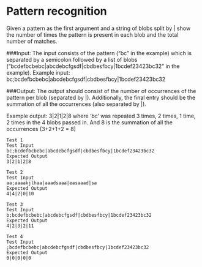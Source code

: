 # Pattern recognition
 

Given a pattern as the first argument and a string of blobs split by | show the number of times the pattern is present in each blob and the total number of matches.

###Input:
The input consists of the pattern (“bc” in the example) which is separated by a semicolon followed by a list of blobs (“bcdefbcbebc|abcdebcfgsdf|cbdbesfbcy|1bcdef23423bc32” in the example). Example input: bc;bcdefbcbebc|abcdebcfgsdf|cbdbesfbcy|1bcdef23423bc32

###Output:
The output should consist of the number of occurrences of the pattern per blob (separated by |). Additionally, the final entry should be the summation of all the occurrences (also separated by |).

Example output: 3|2|1|2|8 where ‘bc’ was repeated 3 times, 2 times, 1 time, 2 times in the 4 blobs passed in. And 8 is the summation of all the occurrences (3+2+1+2 = 8)

```
Test 1
Test Input
bc;bcdefbcbebc|abcdebcfgsdf|cbdbesfbcy|1bcdef23423bc32
Expected Output
3|2|1|2|8

Test 2
Test Input
aa;aaaakjlhaa|aaadsaaa|easaaad|sa
Expected Output
4|4|2|0|10

Test 3
Test Input
b;bcdefbcbebc|abcdebcfgsdf|cbdbesfbcy|1bcdef23423bc32
Expected Output
4|2|3|2|11

Test 4
Test Input
;bcdefbcbebc|abcdebcfgsdf|cbdbesfbcy|1bcdef23423bc32
Expected Output
0|0|0|0|0
```